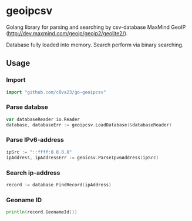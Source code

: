 # geoipcsv
Golang library for parsing and searching by csv-database MaxMind GeoIP (http://dev.maxmind.com/geoip/geoip2/geolite2/). 

Database fully loaded into memory.
Search perform via binary searching.

## Usage

### Import
```go
import "github.com/c0va23/go-geoipcsv"
```

### Parse databse
```go
var databaseReader io.Reader
database, databaseErr := geoipcsv.LoadDatabase(&databaseReader)
```

### Parse IPv6-address
```go
ipSrc := "::ffff:8.8.8.8"
ipAddress, ipAddressErr := geoicsv.ParseIpv6Address(ipSrc)
```

### Search ip-address
```go
record := database.FindRecord(ipAddress)
```

### Geoname ID
```go
println(record.GeonameId())
```
